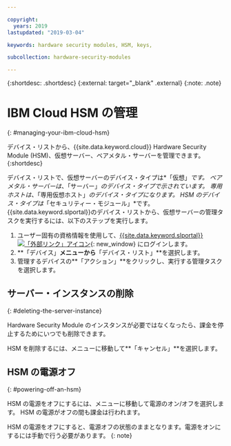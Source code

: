 ```yaml
---

copyright:
  years: 2019
lastupdated: "2019-03-04"

keywords: hardware security modules, HSM, keys,

subcollection: hardware-security-modules

---
```


{:shortdesc: .shortdesc}
{:external: target="_blank" .external}
{:note: .note}

# IBM Cloud HSM の管理
{: #managing-your-ibm-cloud-hsm}

デバイス・リストから、{{site.data.keyword.cloud}} Hardware Security Module (HSM)、仮想サーバー、ベアメタル・サーバーを管理できます。
{:shortdesc}

デバイス・リストで、仮想サーバーのデバイス・タイプは*「仮想」*です。 ベアメタル・サーバーは、*「サーバー」*のデバイス・タイプで示されています。 専用ホストは、*「専用仮想ホスト」*のデバイス・タイプになります。 HSM のデバイス・タイプは*「セキュリティー・モジュール」*です。
{{site.data.keyword.slportal}}のデバイス・リストから、仮想サーバーの管理タスクを実行するには、以下のステップを実行します。  
1. ユーザー固有の資格情報を使用して、[{{site.data.keyword.slportal}} ![「外部リンク」アイコン](../../icons/launch-glyph.svg "「外部リンク」アイコン")](https://control.softlayer.com/){: new_window} にログインします。
2. **「デバイス」**メニューから**「デバイス・リスト」**を選択します。
3. 管理するデバイスの**「アクション」**をクリックし、実行する管理タスクを選択します。

## サーバー・インスタンスの削除
{: #deleting-the-server-instance}

Hardware Security Module のインスタンスが必要ではなくなったら、課金を停止するためにいつでも削除できます。

HSM を削除するには、メニューに移動して**「キャンセル」**を選択します。

## HSM の電源オフ
{: #powering-off-an-hsm}

HSM の電源をオフにするには、メニューに移動して電源のオン/オフを選択します。 HSM の電源がオフの間も課金は行われます。

HSM の電源をオフにすると、電源オフの状態のままとなります。電源をオンにするには手動で行う必要があります。
{: note}
